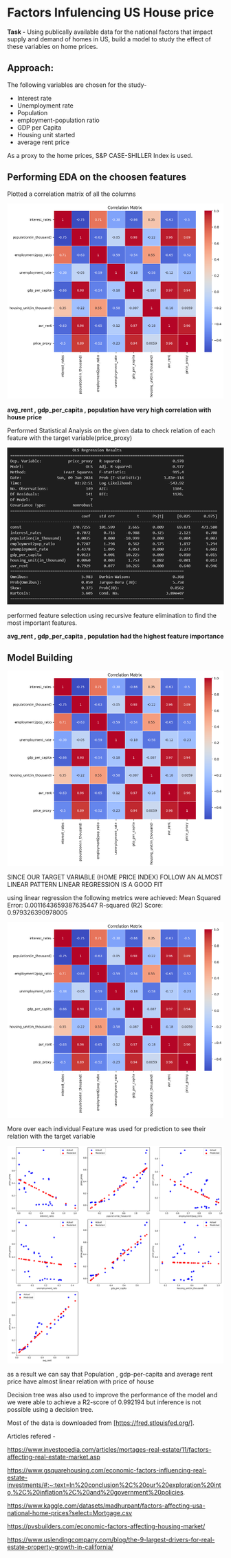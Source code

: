 # Factors Infulencing US House price

**Task -** 
Using publically available data for the national factors that impact supply and demand of homes in US, build a model to study the effect of these variables on home prices.

## Approach: 

The following variables are chosen for the study-

- Interest rate
- Unemployment rate
- Population
- employment-population ratio
- GDP per Capita
- Housing unit started
- average rent price



As a proxy to the home prices, S&P CASE-SHILLER Index is used. 

## Performing EDA on the choosen features

Plotted a correlation matrix of all the columns
 
![Correlation Matrix](resources/image.png)

**avg_rent , gdp_per_capita , population have very high correlation with house price**

Performed Statistical Analysis on the given data to check relation of each feature with the target variable(price_proxy)

![statistical summary](resources/image2.png)

performed feature selection using recursive feature elimination to find the most important features.

**avg_rent , gdp_per_capita , population had the highest feature importance**

## Model Building

![index graph](resources/image.png)

SINCE OUR TARGET VARIABLE (HOME PRICE INDEX) FOLLOW AN ALMOST LINEAR PATTERN LINEAR REGRESSION IS A GOOD FIT

using linear regression the following metrics were achieved:
Mean Squared Error: 0.0011643659387635447
R-squared (R2) Score: 0.979326390978005

![prediction plot](resources/image.png)

More over each individual Feature was used for prediction to see their relation with the target variable

![linear plots](resources/image5.png)

as a result we can say that Population , gdp-per-capita and average rent price have almost linear relation with price of house

Decision tree was also used to improve the performance of the model and we were able to achieve a R2-score of 0.992194 but inference is not possible using a decision tree.


Most of the data is downloaded from [https://fred.stlouisfed.org/].

Articles refered -

https://www.investopedia.com/articles/mortages-real-estate/11/factors-affecting-real-estate-market.asp

https://www.gsquarehousing.com/economic-factors-influencing-real-estate-investments/#:~:text=In%20conclusion%2C%20our%20exploration%20into,%2C%20inflation%2C%20and%20government%20policies.

https://www.kaggle.com/datasets/madhurpant/factors-affecting-usa-national-home-prices?select=Mortgage.csv

https://pvsbuilders.com/economic-factors-affecting-housing-market/

https://www.uslendingcompany.com/blog/the-9-largest-drivers-for-real-estate-property-growth-in-california/